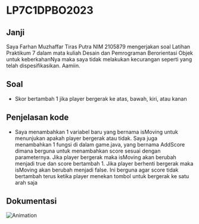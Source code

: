 # LP7C1DPBO2023

## Janji
Saya Farhan Muzhaffar Tiras Putra NIM 2105879 mengerjakan soal Latihan Praktikum 7 dalam mata kuliah Desain dan Pemrograman Berorientasi Objek untuk keberkahanNya maka saya tidak melakukan kecurangan seperti yang telah dispesifikasikan. Aamiin.

## Soal
- Skor bertambah 1 jika player bergerak ke atas, bawah, kiri, atau kanan

## Penjelasan kode 
- Saya menambahkan 1 variabel baru yang bernama isMoving untuk menunjukan apakah player bergerak atau tidak. Saya juga menambahkan 1 fungsi di dalam game.java, yang bernama AddScore dimana berguna untuk menambahkan score sesuai dengan parameternya. Jika player bergerak maka isMoving akan berubah menjadi true dan score bertambah 1. Jika player berhenti bergerak maka isMoving akan berubah menjadi false. Ini berguna agar score tidak bertambah terus ketika player menekan tombol untuk bergerak ke satu arah saja

## Dokumentasi
![Animation](https://user-images.githubusercontent.com/96176429/233796982-cef10946-3f97-4075-be9a-12d7099d5feb.gif)


